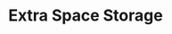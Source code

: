 ---
title: "Extra Space Storage"
url: /miami/extra-space-storage-northeast-26th-street/
shop: Mieten
---